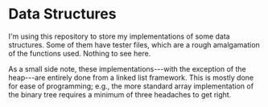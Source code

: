 # Data Structures

I'm using this repository to store my implementations of some data structures. Some of them have tester files, which are a rough amalgamation of the functions used. Nothing to see here.

As a small side note, these implementations---with the exception of the heap---are entirely done from a linked list framework. This is mostly done for ease of programming; e.g., the more standard array implementation of the binary tree requires a minimum of three headaches to get right.
